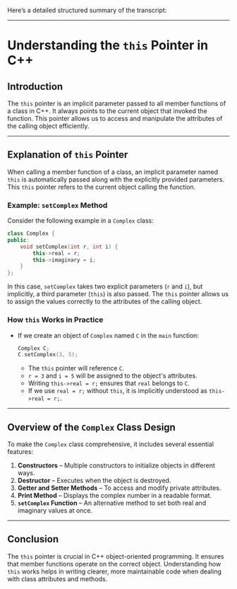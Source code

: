Here’s a detailed structured summary of the transcript:

---

# Understanding the `this` Pointer in C++

## Introduction

The `this` pointer is an implicit parameter passed to all member functions of a class in C++. It always points to the current object that invoked the function. This pointer allows us to access and manipulate the attributes of the calling object efficiently.

---

## Explanation of `this` Pointer

When calling a member function of a class, an implicit parameter named `this` is automatically passed along with the explicitly provided parameters. This `this` pointer refers to the current object calling the function.

### Example: `setComplex` Method

Consider the following example in a `Complex` class:

```cpp
class Complex {
public:
    void setComplex(int r, int i) {
        this->real = r;
        this->imaginary = i;
    }
};
```

In this case, `setComplex` takes two explicit parameters (`r` and `i`), but implicitly, a third parameter (`this`) is also passed. The `this` pointer allows us to assign the values correctly to the attributes of the calling object.

### How `this` Works in Practice

- If we create an object of `Complex` named `C` in the `main` function:
  ```cpp
  Complex C;
  C.setComplex(3, 5);
  ```
  - The `this` pointer will reference `C`.
  - `r = 3` and `i = 5` will be assigned to the object's attributes.
  - Writing `this->real = r;` ensures that `real` belongs to `C`.
  - If we use `real = r;` without `this`, it is implicitly understood as `this->real = r;`.

---

## Overview of the `Complex` Class Design

To make the `Complex` class comprehensive, it includes several essential features:

1. **Constructors** – Multiple constructors to initialize objects in different ways.
2. **Destructor** – Executes when the object is destroyed.
3. **Getter and Setter Methods** – To access and modify private attributes.
4. **Print Method** – Displays the complex number in a readable format.
5. **`setComplex` Function** – An alternative method to set both real and imaginary values at once.

---

## Conclusion

The `this` pointer is crucial in C++ object-oriented programming. It ensures that member functions operate on the correct object. Understanding how `this` works helps in writing clearer, more maintainable code when dealing with class attributes and methods.
